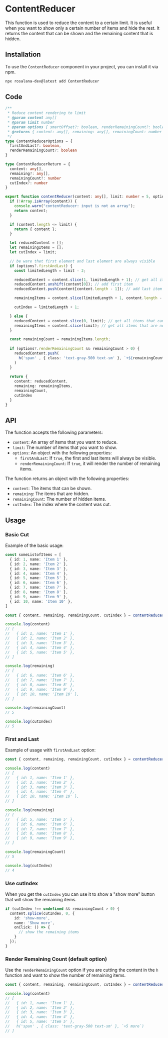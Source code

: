 # ContentReducer

This function is used to reduce the content to a certain limit. It is useful when you want to show only a certain number of items and hide the rest. It returns the content that can be shown and the remaining content that is hidden.

## Installation

To use the `ContentReducer` component in your project, you can install it via npm.

```bash
npx rosalana-dev@latest add ContentReducer
```


## Code

```ts
/**
 * Reduce content rendering to limit
 * @param content any[]
 * @param limit number
 * @param options { smartOffset?: boolean, renderRemainingCount?: boolean }
 * @returns { content: any[], remaining: any[], remainingCount: number }
 */
type ContentReducerOptions = {
  firstAndLast?: boolean,
  renderRemainingCount?: boolean
}

type ContentReducerReturn = {
  content: any[],
  remaining?: any[],
  remainingCount?: number
  cutIndex?: number
}

export function contentReducer(content: any[], limit: number = 5, options?: ContentReducerOptions): ContentReducerReturn {
  if (!Array.isArray(content)) {
    console.warn("contentReducer: input is not an array");
    return content;
  }

  if (content.length <= limit) {
    return { content };
  }

  let reducedContent = [];
  let remainingItems = [];
  let cutIndex = limit;

  // be ware thet first element and last element are always visible
  if (options?.firstAndLast) {
    const limitedLength = limit - 2;

    reducedContent = content.slice(1, limitedLength + 1); // get all items that can be shown except first and last
    reducedContent.unshift(content[0]); // add first item
    reducedContent.push(content[content.length - 1]); // add last item

    remainingItems = content.slice(limitedLength + 1, content.length - 1); // get all items that are not shown

    cutIndex = limitedLength + 1;

  } else {
    reducedContent = content.slice(0, limit); // get all items that can be shown
    remainingItems = content.slice(limit); // get all items that are not shown
  }

  const remainingCount = remainingItems.length;
  
  if (options?.renderRemainingCount && remainingCount > 0) {
    reducedContent.push(
      h('span' , { class: 'text-gray-500 text-sm' }, `+${remainingCount} more`)
    )
  }
  
  return {
    content: reducedContent,
    remaining: remainingItems,
    remainingCount,
    cutIndex
  }
}

```

## API

The function accepts the following parameters:

- `content`: An array of items that you want to reduce.
- `limit`: The number of items that you want to show.
- `options`: An object with the following properties:
  - `firstAndLast`: If `true`, the first and last items will always be visible.
  - `renderRemainingCount`: If `true`, it will render the number of remaining items.

The function returns an object with the following properties:

- `content`: The items that can be shown.
- `remaining`: The items that are hidden.
- `remainingCount`: The number of hidden items.
- `cutIndex`: The index where the content was cut.

## Usage

### Basic Cut
Example of the basic usage:

```ts
const someListofItems = [
  { id: 1, name: 'Item 1' },
  { id: 2, name: 'Item 2' },
  { id: 3, name: 'Item 3' },
  { id: 4, name: 'Item 4' },
  { id: 5, name: 'Item 5' },
  { id: 6, name: 'Item 6' },
  { id: 7, name: 'Item 7' },
  { id: 8, name: 'Item 8' },
  { id: 9, name: 'Item 9' },
  { id: 10, name: 'Item 10' },
]

const { content, remaining, remainingCount, cutIndex } = contentReducer(someListofItems, 5);

console.log(content)
// [
//   { id: 1, name: 'Item 1' },
//   { id: 2, name: 'Item 2' },
//   { id: 3, name: 'Item 3' },
//   { id: 4, name: 'Item 4' },
//   { id: 5, name: 'Item 5' },
// ]

console.log(remaining)
// [
//   { id: 6, name: 'Item 6' },
//   { id: 7, name: 'Item 7' },
//   { id: 8, name: 'Item 8' },
//   { id: 9, name: 'Item 9' },
//   { id: 10, name: 'Item 10' },
// ]

console.log(remainingCount)
// 5

console.log(cutIndex)
// 5
```

### First and Last

Example of usage with `firstAndLast` option:

```ts
const { content, remaining, remainingCount, cutIndex } = contentReducer(someListofItems, 5, { firstAndLast: true });

console.log(content)
// [
//   { id: 1, name: 'Item 1' },
//   { id: 2, name: 'Item 2' },
//   { id: 3, name: 'Item 3' },
//   { id: 4, name: 'Item 4' },
//   { id: 10, name: 'Item 10' },
// ]

console.log(remaining)
// [
//   { id: 5, name: 'Item 5' },
//   { id: 6, name: 'Item 6' },
//   { id: 7, name: 'Item 7' },
//   { id: 8, name: 'Item 8' },
//   { id: 9, name: 'Item 9' },
// ]

console.log(remainingCount)
// 5

console.log(cutIndex)
// 4
```

### Use cutIndex

When you get the `cutIndex` you can use it to show a "show more" button that will show the remaining items.

```ts
if (cutIndex !== undefined && remainingCount > 0) {
  content.splice(cutIndex, 0, {
    id: 'show-more',
    name: 'Show more',
    onClick: () => {
      // show the remaining items
    }
  });
}
```

### Render Remaining Count (default option)

Use the `renderRemainingCount` option if you are cutting the content in the `h` function and want to show the number of remaining items.

```ts
const { content, remaining, remainingCount, cutIndex } = contentReducer(someListofItems, 5, { renderRemainingCount: true });

console.log(content)
// [
//   { id: 1, name: 'Item 1' },
//   { id: 2, name: 'Item 2' },
//   { id: 3, name: 'Item 3' },
//   { id: 4, name: 'Item 4' },
//   { id: 5, name: 'Item 5' },
//   h('span' , { class: 'text-gray-500 text-sm' }, `+5 more`)
// ]
```


